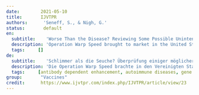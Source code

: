 ```yaml
---
date:        2021-05-10
title:       IJVTPR
authors:      'Seneff, S., & Nigh, G.'
status:       default
en:
  subtitle:    'Worse Than the Disease? Reviewing Some Possible Unintended Consequences of the mRNA Vaccines Against COVID-19'
  description: 'Operation Warp Speed brought to market in the United States two mRNA vaccines, produced by Pfizer and Moderna. Interim data suggested high efficacy for both of these vaccines, which helped legitimize Emergency Use Authorization (EUA) by the FDA. However, the exceptionally rapid movement of these vaccines through controlled trials and into mass deployment raises multiple safety concerns. In this review we first describe the technology underlying these vaccines in detail. We then review both components of and the intended biological response to these vaccines, including production of the spike protein itself, and their potential relationship to a wide range of both acute and long-term induced pathologies, such as blood disorders, neurodegenerative diseases and autoimmune diseases. Among these potential induced pathologies, we discuss the relevance of prion-protein-related amino acid sequences within the spike protein. We also present a brief review of studies supporting the potential for spike protein “shedding”, transmission of the protein from a vaccinated to an unvaccinated person, resulting in symptoms induced in the latter. We finish by addressing a common point of debate, namely, whether or not these vaccines could modify the DNA of those receiving the vaccination. While there are no studies demonstrating definitively that this is happening, we provide a plausible scenario, supported by previously established pathways for transformation and transport of genetic material, whereby injected mRNA could ultimately be incorporated into germ cell DNA for transgenerational transmission. We conclude with our recommendations regarding surveillance that will help to clarify the long-term effects of these experimental drugs and allow us to better assess the true risk/benefit ratio of these novel technologies.'
  tags:     []
de: 
  subtitle:    'Schlimmer als die Seuche? Überprüfung einiger möglicher unbeabsichtigter Folgen der mRNA-Impfstoffe gegen COVID-19'
  description: 'Die Operation Warp Speed brachte in den Vereinigten Staaten zwei mRNA-Impfstoffe auf den Markt, die von Pfizer und Moderna hergestellt wurden. Vorläufige Daten deuteten auf eine hohe Wirksamkeit dieser beiden Impfstoffe hin, was dazu beitrug, dass die FDA die Notfallzulassung (EUA) erteilte. Die außergewöhnlich schnelle Entwicklung dieser Impfstoffe durch kontrollierte Versuche und den Masseneinsatz wirft jedoch zahlreiche Sicherheitsbedenken auf. In diesem Bericht beschreiben wir zunächst die Technologie, die diesen Impfstoffen zugrunde liegt, im Detail. Anschließend werden sowohl die Bestandteile dieser Impfstoffe als auch die beabsichtigte biologische Reaktion darauf, einschließlich der Produktion des Spike-Proteins selbst, sowie ihr möglicher Zusammenhang mit einem breiten Spektrum akuter und langfristiger induzierter Pathologien, wie Blutkrankheiten, neurodegenerative Erkrankungen und Autoimmunerkrankungen, untersucht. Im Zusammenhang mit diesen potenziell ausgelösten Pathologien wird die Bedeutung der mit Prion-Proteinen verwandten Aminosäuresequenzen im Spike-Protein erörtert. Außerdem geben wir einen kurzen Überblick über Studien, die die Möglichkeit des "Shedding" von Spike-Proteinen belegen, d. h. die Übertragung des Proteins von einer geimpften auf eine ungeimpfte Person, was bei letzterer zu Symptomen führt. Abschließend gehen wir auf einen häufig diskutierten Punkt ein, nämlich die Frage, ob diese Impfstoffe die DNA der Geimpften verändern könnten oder nicht. Auch wenn es keine Studien gibt, die dies eindeutig belegen, stellen wir ein plausibles Szenario vor, das durch bereits etablierte Wege für die Umwandlung und den Transport von genetischem Material gestützt wird, wonach die injizierte mRNA letztlich in die Keimzellen-DNA aufgenommen und transgenerational übertragen werden könnte. Wir schließen mit unseren Empfehlungen zur Überwachung, die zur Klärung der langfristigen Auswirkungen dieser experimentellen Medikamente beitragen und es uns ermöglichen werden, das tatsächliche Risiko-Nutzen-Verhältnis dieser neuartigen Technologien besser zu bewerten. Übersetzt mit www.DeepL.com/Translator (kostenlose Version)'
  tags:     [antibody dependent enhancement, autoimmune diseases, gene editing, lipid nanoparticles, messenger RNA, prion diseases, reverse transcription, SARS-CoV-2 vaccines]
group:       "Vaccines"
credit:      https://www.ijvtpr.com/index.php/IJVTPR/article/view/23
---
```

